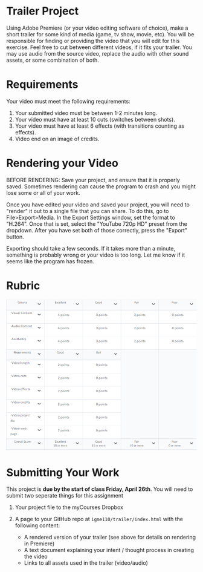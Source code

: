 # Trailer Project

Using Adobe Premiere (or your video editing software of choice), make a short trailer for some kind of media (game, tv show, movie, etc). You will be responsible for finding or providing the video that you will edit for this exercise. Feel free to cut between different videos, if it fits your trailer. You may use audio from the source video, replace the audio with other sound assets, or some combination of both.


# Requirements

Your video must meet the following requirements:
1.  Your submitted video must be between 1-2 minutes long.
2.  Your video must have at least 10 cuts (switches between shots).
3.  Your video must have at least 6 effects (with transitions counting as effects).
1.  Video end on an image of credits.


# Rendering your Video

BEFORE RENDERING: Save your project, and ensure that it is properly saved. Sometimes rendering can cause the program to crash and you might lose some or all of your work.

Once you have edited your video and saved your project, you will need to "render" it out to a single file that you can share. To do this, go to File>Export>Media. In the Export Settings window, set the format to "H.264". Once that is set, select the "YouTube 720p HD" preset from the dropdown. After you have set both of those correctly, press the "Export" button.

Exporting should take a few seconds. If it takes more than a minute, something is probably wrong or your video is too long. Let me know if it seems like the program has frozen.


# Rubric

![Rubric](rubric.png)


# Submitting Your Work

This project is **due by the start of class Friday, April 26th**. You will need to submit two seperate things for this assignment
1. Your project file to the myCourses Dropbox

1. A page to your GitHub repo at `igme110/trailer/index.html` with the following content:
   - A rendered version of your trailer (see above for details on rendering in Premiere)
   - A text document explaining your intent / thought process in creating the video
   - Links to all assets used in the trailer (video/audio)
